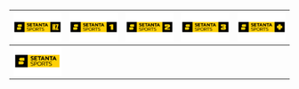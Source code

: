 | ![](https://raw.githubusercontent.com/RevGear/logo/master/International/Setanta/Setanta-Qazaqstan.png) | ![](https://raw.githubusercontent.com/RevGear/logo/master/International/Setanta/Setanta-Sports-1.png) | ![](https://raw.githubusercontent.com/RevGear/logo/master/International/Setanta/Setanta-Sports-2.png) | ![](https://raw.githubusercontent.com/RevGear/logo/master/International/Setanta/Setanta-Sports-3.png) | ![](https://raw.githubusercontent.com/RevGear/logo/master/International/Setanta/Setanta-Sports-Plus.png) | 
|:---:|:---:|:---:|:---:|:---:| 
| ![](https://raw.githubusercontent.com/RevGear/logo/master/International/Setanta/Setanta-Sports.png)  | 
